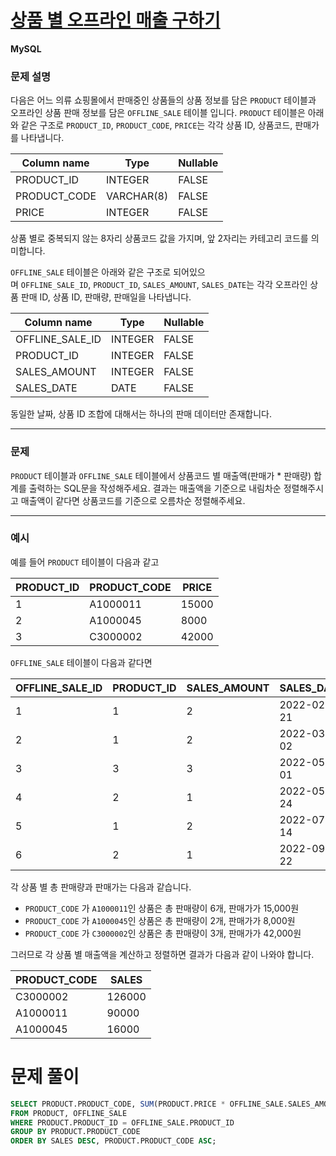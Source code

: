 # [상품 별 오프라인 매출 구하기](https://school.programmers.co.kr/learn/courses/30/lessons/131533)

**MySQL**

### **문제 설명**

다음은 어느 의류 쇼핑몰에서 판매중인 상품들의 상품 정보를 담은 `PRODUCT` 테이블과 오프라인 상품 판매 정보를 담은 `OFFLINE_SALE` 테이블 입니다. `PRODUCT` 테이블은 아래와 같은 구조로 `PRODUCT_ID`, `PRODUCT_CODE`, `PRICE`는 각각 상품 ID, 상품코드, 판매가를 나타냅니다.

| Column name | Type | Nullable |
| --- | --- | --- |
| PRODUCT_ID | INTEGER | FALSE |
| PRODUCT_CODE | VARCHAR(8) | FALSE |
| PRICE | INTEGER | FALSE |

상품 별로 중복되지 않는 8자리 상품코드 값을 가지며, 앞 2자리는 카테고리 코드를 의미합니다.

`OFFLINE_SALE` 테이블은 아래와 같은 구조로 되어있으며 `OFFLINE_SALE_ID`, `PRODUCT_ID`, `SALES_AMOUNT`, `SALES_DATE`는 각각 오프라인 상품 판매 ID, 상품 ID, 판매량, 판매일을 나타냅니다.

| Column name | Type | Nullable |
| --- | --- | --- |
| OFFLINE_SALE_ID | INTEGER | FALSE |
| PRODUCT_ID | INTEGER | FALSE |
| SALES_AMOUNT | INTEGER | FALSE |
| SALES_DATE | DATE | FALSE |

동일한 날짜, 상품 ID 조합에 대해서는 하나의 판매 데이터만 존재합니다.

---

### 문제

`PRODUCT` 테이블과 `OFFLINE_SALE` 테이블에서 상품코드 별 매출액(판매가 * 판매량) 합계를 출력하는 SQL문을 작성해주세요. 결과는 매출액을 기준으로 내림차순 정렬해주시고 매출액이 같다면 상품코드를 기준으로 오름차순 정렬해주세요.

---

### 예시

예를 들어 `PRODUCT` 테이블이 다음과 같고

| PRODUCT_ID | PRODUCT_CODE | PRICE |
| --- | --- | --- |
| 1 | A1000011 | 15000 |
| 2 | A1000045 | 8000 |
| 3 | C3000002 | 42000 |

`OFFLINE_SALE` 테이블이 다음과 같다면

| OFFLINE_SALE_ID | PRODUCT_ID | SALES_AMOUNT | SALES_DATE |
| --- | --- | --- | --- |
| 1 | 1 | 2 | 2022-02-21 |
| 2 | 1 | 2 | 2022-03-02 |
| 3 | 3 | 3 | 2022-05-01 |
| 4 | 2 | 1 | 2022-05-24 |
| 5 | 1 | 2 | 2022-07-14 |
| 6 | 2 | 1 | 2022-09-22 |

각 상품 별 총 판매량과 판매가는 다음과 같습니다.

- `PRODUCT_CODE` 가 `A1000011`인 상품은 총 판매량이 6개, 판매가가 15,000원
- `PRODUCT_CODE` 가 `A1000045`인 상품은 총 판매량이 2개, 판매가가 8,000원
- `PRODUCT_CODE` 가 `C3000002`인 상품은 총 판매량이 3개, 판매가가 42,000원

그러므로 각 상품 별 매출액을 계산하고 정렬하면 결과가 다음과 같이 나와야 합니다.

| PRODUCT_CODE | SALES |
| --- | --- |
| C3000002 | 126000 |
| A1000011 | 90000 |
| A1000045 | 16000 |

# 문제 풀이
```sql
SELECT PRODUCT.PRODUCT_CODE, SUM(PRODUCT.PRICE * OFFLINE_SALE.SALES_AMOUNT) AS SALES
FROM PRODUCT, OFFLINE_SALE
WHERE PRODUCT.PRODUCT_ID = OFFLINE_SALE.PRODUCT_ID
GROUP BY PRODUCT.PRODUCT_CODE
ORDER BY SALES DESC, PRODUCT.PRODUCT_CODE ASC;
```
